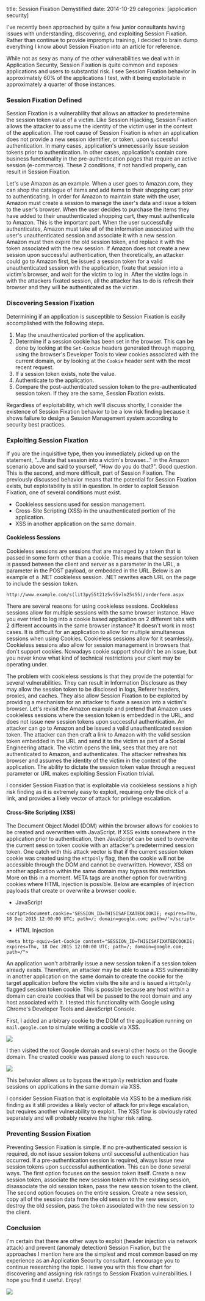 title: Session Fixation Demystified
date: 2014-10-29
categories: [application security]

I've recently been approached by quite a few junior consultants having issues with understanding, discovering, and exploiting Session Fixation. Rather than continue to provide impromptu training, I decided to brain dump everything I know about Session Fixation into an article for reference.

While not as sexy as many of the other vulnerabilities we deal with in Application Security, Session Fixation is quite common and exposes applications and users to substantial risk. I see Session Fixation behavior in approximately 60% of the applications I test, with it being exploitable in approximately a quarter of those instances.

### Session Fixation Defined

Session Fixation is a vulnerability that allows an attacker to predetermine the session token value of a victim. Like Session Hijacking, Session Fixation allows the attacker to assume the identity of the victim user in the context of the application. The root cause of Session Fixation is when an application does not provide a new session identifier, or token, upon successful authentication. In many cases, application's unnecessarily issue session tokens prior to authentication. In other cases, application's contain core business functionality in the pre-authentication pages that require an active session (e-commerce). These 2 conditions, if not handled properly, can result in Session Fixation.

Let's use Amazon as an example. When a user goes to Amazon.com, they can shop the catalogue of items and add items to their shopping cart prior to authenticating. In order for Amazon to maintain state with the user, Amazon must create a session to manage the user's data and issue a token to the user's browser. When the user decides to purchase the items they have added to their unauthenticated shopping cart, they must authenticate to Amazon. This is the important part. When the user successfully authenticates, Amazon must take all of the information associated with the user's unauthenticated session and associate it with a new session. Amazon must then expire the old session token, and replace it with the token associated with the new session. If Amazon does not create a new session upon successful authentication, then theoretically, an attacker could go to Amazon first, be issued a session token for a valid unauthenticated session with the application, fixate that session into a victim's browser, and wait for the victim to log in. After the victim logs in with the attackers fixated session, all the attacker has to do is refresh their browser and they will be authenticated as the victim.

### Discovering Session Fixation

Determining if an application is susceptible to Session Fixation is easily accomplished with the following steps.

1. Map the unauthenticated portion of the application.
2. Determine if a session cookie has been set in the browser. This can be done by looking at the `Set-Cookie` headers generated through mapping, using the browser's Developer Tools to view cookies associated with the current domain, or by looking at the `Cookie` header sent with the most recent request.
3. If a session token exists, note the value.
4. Authenticate to the application.
5. Compare the post-authenticated session token to the pre-authenticated session token. If they are the same, Session Fixation exists.

Regardless of exploitability, which we'll discuss shortly, I consider the existence of Session Fixation behavior to be a low risk finding because it shows failure to design a Session Management system according to security best practices.

### Exploiting Session Fixation

If you are the inquisitive type, then you immediately picked up on the statement, "...fixate that session into a victim's browser..." in the Amazon scenario above and said to yourself, "How do you do that?". Good question. This is the second, and more difficult, part of Session Fixation. The previously discussed behavior means that the potential for Session Fixation exists, but exploitability is still in question. In order to exploit Session Fixation, one of several conditions must exist.

- Cookieless sessions used for session management.
- Cross-Site Scripting (XSS) in the unauthenticated portion of the application.
- XSS in another application on the same domain.

#### Cookieless Sessions

Cookieless sessions are sessions that are managed by a token that is passed in some form other than a cookie. This means that the session token is passed between the client and server as a parameter in the URL, a parameter in the POST payload, or embedded in the URL. Below is an example of a .NET cookieless session. .NET rewrites each URL on the page to include the session token.

```
http://www.example.com/s(lit3py55t21z5v55vlm25s55)/orderform.aspx
```

There are several reasons for using cookieless sessions. Cookieless sessions allow for multiple sessions with the same browser instance. Have you ever tried to log into a cookie based application on 2 different tabs with 2 different accounts in the same browser instance? It doesn't work in most cases. It is difficult for an application to allow for multiple simultaneous sessions when using Cookies. Cookieless sessions allow for it seamlessly. Cookieless sessions also allow for session management in browsers that don't support cookies. Nowadays cookie support shouldn't be an issue, but you never know what kind of technical restrictions your client may be operating under.

The problem with cookieless sessions is that they provide the potential for several vulnerabilities. They can result in Information Disclosure as they may allow the session token to be disclosed in logs, Referer headers, proxies, and caches. They also allow Session Fixation to be exploited by providing a mechanism for an attacker to fixate a session into a victim's browser. Let's revisit the Amazon example and pretend that Amazon uses cookieless sessions where the session token is embedded in the URL, and does not issue new session tokens upon successful authentication. An attacker can go to Amazon and be issued a valid unauthenticated session token. The attacker can then craft a link to Amazon with the valid session token embedded in the URL and send it to the victim as part of a Social Engineering attack. The victim opens the link, sees that they are not authenticated to Amazon, and authenticates. The attacker refreshes his browser and assumes the identity of the victim in the context of the application. The ability to dictate the session token value through a request parameter or URL makes exploiting Session Fixation trivial.

I consider Session Fixation that is exploitable via cookieless sessions a high risk finding as it is extremely easy to exploit, requiring only the click of a link, and provides a likely vector of attack for privilege escalation.

#### Cross-Site Scripting (XSS)

The Document Object Model (DOM) within the browser allows for cookies to be created and overwritten with JavaScript. If XSS exists somewhere in the application prior to authentication, then JavaScript can be used to overwrite the current session token cookie with an attacker's predetermined session token. One catch with this attack vector is that if the current session token cookie was created using the `HttpOnly` flag, then the cookie will not be accessible through the DOM and cannot be overwritten. However, XSS on another application within the same domain may bypass this restriction. More on this in a moment. META tags are another option for overwriting cookies where HTML injection is possible. Below are examples of injection payloads that create or overwrite a browser cookie.

- JavaScript

```
<script>document.cookie='SESSION_ID=THISISAFIXATEDCOOKIE; expires=Thu, 18 Dec 2015 12:00:00 UTC; path=/; domain=google.com; path=/'</script>
```

- HTML Injection

```
<meta http-equiv=Set-Cookie content="SESSION_ID=THISISAFIXATEDCOOKIE; expires=Thu, 18 Dec 2015 12:00:00 UTC; path=/; domain=google.com; path=/">
```

An application won't arbitrarily issue a new session token if a session token already exists. Therefore, an attacker may be able to use a XSS vulnerability in another application on the same domain to create the cookie for the target application before the victim visits the site and is issued a `HttpOnly` flagged session token cookie. This is possible because any host within a domain can create cookies that will be passed to the root domain and any host associated with it. I tested this functionality with Google using Chrome's Developer Tools and JavaScript Console. 

First, I added an arbitrary cookie to the DOM of the application running on `mail.google.com` to simulate writing a cookie via XSS.

[![](/images/posts/fixation_1.png)](/images/posts/fixation_1.png)

I then visited the root Google domain and several other hosts on the Google domain. The created cookie was passed along to each resource.

[![](/images/posts/fixation_2.png)](/images/posts/fixation_2.png)

This behavior allows us to bypass the `HttpOnly` restriction and fixate sessions on applications in the same domain via XSS.

I consider Session Fixation that is exploitable via XSS to be a medium risk finding as it still provides a likely vector of attack for privilege escalation, but requires another vulnerability to exploit. The XSS flaw is obviously rated separately and will probably receive the higher risk rating.

### Preventing Session Fixation

Preventing Session Fixation is simple. If no pre-authenticated session is required, do not issue session tokens until successful authentication has occurred. If a pre-authentication session is required, always issue new session tokens upon successful authentication. This can be done several ways. The first option focuses on the session token itself. Create a new session token, associate the new session token with the existing session, disassociate the old session token, pass the new session token to the client. The second option focuses on the entire session. Create a new session, copy all of the session data from the old session to the new session, destroy the old session, pass the token associated with the new session to the client.

### Conclusion

I'm certain that there are other ways to exploit (header injection via network attack) and prevent (anomaly detection) Session Fixation, but the approaches I mention here are the simplest and most common based on my experience as an Application Security consultant. I encourage you to continue researching the topic. I leave you with this flow chart for discovering and assigning risk ratings to Session Fixation vulnerabilities. I hope you find it useful. Enjoy!

[![](/images/posts/fixation_3.png)](/images/posts/fixation_3.png)
